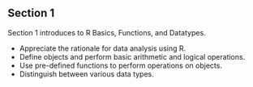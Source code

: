 ## Section 1

Section 1 introduces to R Basics, Functions, and Datatypes.

* Appreciate the rationale for data analysis using R.
* Define objects and perform basic arithmetic and logical operations.
* Use pre-defined functions to perform operations on objects.
* Distinguish between various data types.
